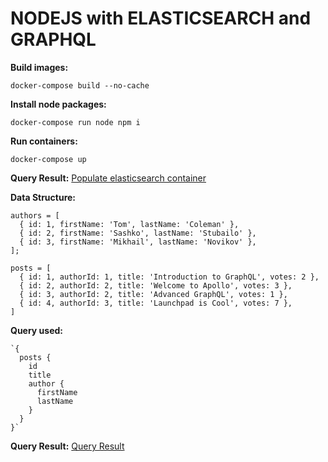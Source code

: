 # NODEJS with ELASTICSEARCH and GRAPHQL
__Build images:__
```
docker-compose build --no-cache
```
__Install node packages:__
```
docker-compose run node npm i
```
__Run containers:__
```
docker-compose up
```
__Query Result:__
[Populate elasticsearch container](http://localhost:3000/es/data/create)

__Data Structure:__
```
authors = [
  { id: 1, firstName: 'Tom', lastName: 'Coleman' },
  { id: 2, firstName: 'Sashko', lastName: 'Stubailo' },
  { id: 3, firstName: 'Mikhail', lastName: 'Novikov' },
];
```
```
posts = [
  { id: 1, authorId: 1, title: 'Introduction to GraphQL', votes: 2 },
  { id: 2, authorId: 2, title: 'Welcome to Apollo', votes: 3 },
  { id: 3, authorId: 2, title: 'Advanced GraphQL', votes: 1 },
  { id: 4, authorId: 3, title: 'Launchpad is Cool', votes: 7 },
]
```
__Query used:__
```
`{
  posts {
    id
    title
    author {
      firstName
      lastName
    }
  }
}`
```

__Query Result:__
[Query Result](http://localhost:3000)
